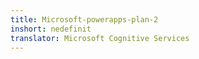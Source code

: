 ```yaml
---
title: Microsoft-powerapps-plan-2
inshort: nedefinit
translator: Microsoft Cognitive Services
---
```




